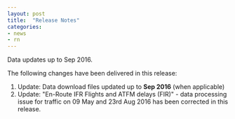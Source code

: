 ```yaml
---
layout: post
title:  "Release Notes"
categories:
- news
- rn
---
```


Data updates up to Sep 2016.

The following changes have been delivered in this release:

1. Update: Data download files updated up to **Sep 2016** (when applicable)
2. Update: "En-Route IFR Flights and ATFM delays (FIR)" - data processing issue for
            traffic on 09 May and 23rd Aug 2016 has been corrected in this release.